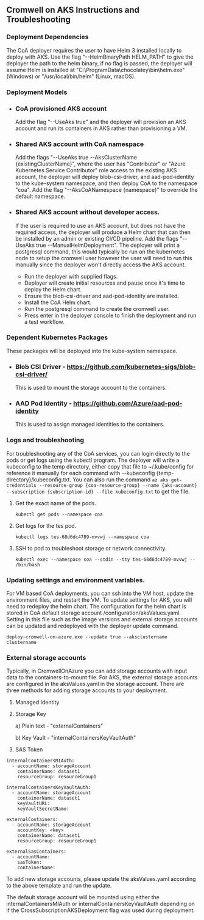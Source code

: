 ## Cromwell on AKS Instructions and Troubleshooting

### Deployment Dependencies
The CoA deployer requires the user to have Helm 3 installed locally to deploy with AKS. Use the flag "--HelmBinaryPath HELM_PATH" to give the deployer the path to the helm binary, if no flag is passed, the deployer will assume Helm is installed at "C:\\ProgramData\\chocolatey\\bin\\helm.exe" (Windows) or "/usr/local/bin/helm" (Linux, macOS).

### Deployment Models

- ### CoA provisioned AKS account
    Add the flag "--UseAks true" and the deployer will provision an AKS account and run its containers in AKS rather than provisioning a VM.
- ### Shared AKS account with CoA namespace
    Add the flags "--UseAks true --AksClusterName {existingClusterName}", where the user has "Contributor" or "Azure Kubernetes Service Contributor" role access to the existing AKS account, the deployer will deploy blob-csi-driver, and aad-pod-identity to the kube-system namespace, and then deploy CoA to the namespace "coa". Add the flag "--AksCoANamespace {namespace}" to override the default namespace.
- ### Shared AKS account without developer access.
    If the user is required to use an AKS account, but does not have the required access, the deployer will produce a Helm chart that can then be installed by an admin or existing CI/CD pipeline. Add the flags "--UseAks true --ManualHelmDeployment". The deployer will print a postgresql command, this would typically be run on the kubernetes node to setup the cromwell user however the user will need to run this manually since the deployer won't directly access the AKS account.

    - Run the deployer with supplied flags.
    - Deployer will create initial resources and pause once it's time to deploy the Helm chart.
    - Ensure the blob-csi-driver and aad-pod-identity are installed.
    - Install the CoA Helm chart.
    - Run the postgresql command to create the cromwell user.
    - Press enter in the deployer console to finish the deployment and run a test workflow.

### Dependent Kubernetes Packages
These packages will be deployed into the kube-system namespace.
- ### Blob CSI Driver - https://github.com/kubernetes-sigs/blob-csi-driver/
    This is used to mount the storage account to the containers.
- ### AAD Pod Identity - https://github.com/Azure/aad-pod-identity
    This is used to assign managed identities to the containers.

### Logs and troubleshooting
For troubleshooting any of the CoA services, you can login directly to the pods or get logs using the kubectl program. The deployer will write a kubeconfig to the temp directory, either copy that file to ~/.kube/config for reference it manually for each command with --kubeconfig {temp-directory}/kubeconfig.txt. You can also run the command `az aks get-credentials --resource-group {coa-resource-group} --name {aks-account} --subscription {subscription-id} --file kubeconfig.txt` to get the file.

1. Get the exact name of the pods.

    `kubectl get pods --namespace coa`
2. Get logs for the tes pod.

    `kubectl logs tes-68d6dc4789-mvvwj --namespace coa`
3. SSH to pod to troubleshoot storage or network connectivity.

    `kubectl exec --namespace coa --stdin --tty tes-68d6dc4789-mvvwj -- /bin/bash`

### Updating settings and environment variables.

For VM based CoA deployments, you can ssh into the VM host, update the environment files, and restart the VM.
To update settings for AKS, you will need to redeploy the helm chart. The configuration for the helm chart is
stored in CoA default storage account /configuration/aksValues.yaml. Setting in this file such as the image
versions and external storage accounts can be updated and redeployed with the deployer update command.

`deploy-cromwell-on-azure.exe --update true --aksclustername clustername`

### External storage accounts
Typically, in CromwellOnAzure you can add storage accounts with input data to the containers-to-mount file. For AKS, the external storage accounts are configured
in the aksValues.yaml in the storage account. There are three methods for adding storage accounts
to your deployment.

1. Managed Identity
2. Storage Key

    a) Plain text - "externalContainers"

    b) Key Vault - "internalContainersKeyVaultAuth"
3. SAS Token

```
internalContainersMIAuth:
  - accountName: storageAccount
    containerName: dataset1
    resourceGroup: resourceGroup1

internalContainersKeyVaultAuth:
  - accountName: storageAccount
    containerName: dataset1
    keyVaultURL:
    keyVaultSecretName:

externalContainers:
  - accountName: storageAccount
    accountKey: <key>
    containerName: dataset1
    resourceGroup: resourceGroup1

externalSasContainers:
  - accountName:
    sasToken:
    containerName:
```

To add new storage accounts, please update the aksValues.yaml according to the above template and run the update.

The default storage account will be mounted using either the internalContainersMIAuth or internalContainersKeyVaultAuth depending on if the CrossSubscriptionAKSDeployment flag was used during deployment.
